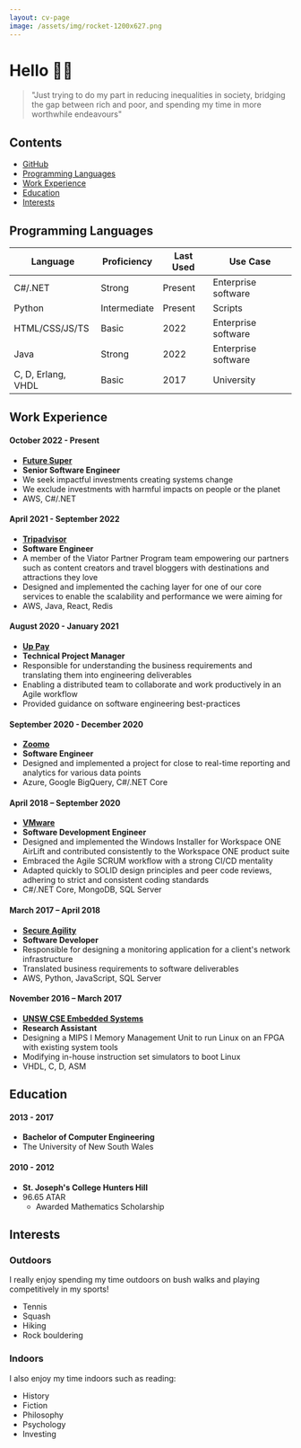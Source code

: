 ```yaml
---
layout: cv-page
image: /assets/img/rocket-1200x627.png
---
```


# Hello 👋🏼

> "Just trying to do my part in reducing inequalities in society, bridging the gap between rich and poor, and spending my time in more worthwhile endeavours"

## Contents

* [GitHub](https://github.com/burrt)
* [Programming Languages](#programming-languages)
* [Work Experience](#work-experience)
* [Education](#education)
* [Interests](#interests)

## Programming Languages

| Language           | Proficiency  | Last Used | Use Case            |
|--------------------|--------------|-----------|---------------------|
| C#/.NET            | Strong       | Present   | Enterprise software |
| Python             | Intermediate | Present   | Scripts             |
| HTML/CSS/JS/TS     | Basic        | 2022      | Enterprise software |
| Java               | Strong       | 2022      | Enterprise software |
| C, D, Erlang, VHDL | Basic        | 2017      | University          |

## Work Experience

#### October 2022 - Present

* **[Future Super](https://www.futuresuper.com.au/)**
* **Senior Software Engineer**
* We seek impactful investments creating systems change
* We exclude investments with harmful impacts on people or the planet
* AWS, C#/.NET


#### April 2021 - September 2022

* **[Tripadvisor](https://www.tripadvisor.com.au/)**
* **Software Engineer**
* A member of the Viator Partner Program team empowering our partners such as content creators and travel bloggers with destinations and attractions they love
* Designed and implemented the caching layer for one of our core services to enable the scalability and performance we were aiming for
* AWS, Java, React, Redis

#### August 2020 - January 2021

* **[Up Pay](https://uppay.online)**
* **Technical Project Manager**
* Responsible for understanding the business requirements and translating them into engineering deliverables
* Enabling a distributed team to collaborate and work productively in an Agile workflow
* Provided guidance on software engineering best-practices

#### September 2020 - December 2020

* **[Zoomo](https://www.ridezoomo.com/  )**
* **Software Engineer**
* Designed and implemented a project for close to real-time reporting and analytics for various data points
* Azure, Google BigQuery, C#/.NET Core

#### April 2018 – September 2020

* **[VMware](https://www.vmware.com/au/products/workspace-one/unified-endpoint-management.html)**
* **Software Development Engineer**
* Designed and implemented the Windows Installer for Workspace ONE AirLift and contributed consistently to the Workspace ONE product suite
* Embraced the Agile SCRUM workflow with a strong CI/CD mentality
* Adapted quickly to SOLID design principles and peer code reviews, adhering to strict and consistent coding standards
* C#/.NET Core, MongoDB, SQL Server

#### March 2017 – April 2018

* **[Secure Agility](https://secureagility.com/)**
* **Software Developer**
* Responsible for designing a monitoring application for a client's network infrastructure
* Translated business requirements to software deliverables
* AWS, Python, JavaScript, SQL Server

#### November 2016 – March 2017

* **[UNSW CSE Embedded Systems](https://www.engineering.unsw.edu.au/computer-science-engineering/)**
* **Research Assistant**
* Designing a MIPS I Memory Management Unit to run Linux on an FPGA with existing system tools
* Modifying in-house instruction set simulators to boot Linux
* VHDL, C, D, ASM

## Education

#### 2013 - 2017

* **Bachelor of Computer Engineering**
* The University of New South Wales

#### 2010 - 2012

* **St. Joseph's College Hunters Hill**
* 96.65 ATAR
  * Awarded Mathematics Scholarship

## Interests

### Outdoors

I really enjoy spending my time outdoors on bush walks and playing competitively in my sports!

* Tennis
* Squash
* Hiking
* Rock bouldering

### Indoors

I also enjoy my time indoors such as reading:

* History
* Fiction
* Philosophy
* Psychology
* Investing
